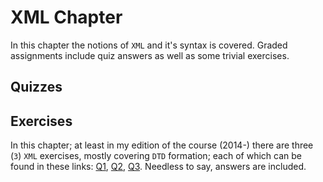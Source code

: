 # XML Chapter

In this chapter the notions of `XML` and it's syntax is covered. Graded assignments include
quiz answers as well as some trivial exercises.

## Quizzes

## Exercises

In this chapter; at least in my edition of the course (2014-) there are three (`3`) `XML` 
exercises, mostly covering `DTD` formation; each of which can be found in these 
links: [Q1][1], [Q2][2], [Q3][3]. Needless to say, answers are included.

[1]: xml-ex/q1/q1.md
[2]: xml-ex/q2/q2.md
[3]: xml-ex/q3/q3.md